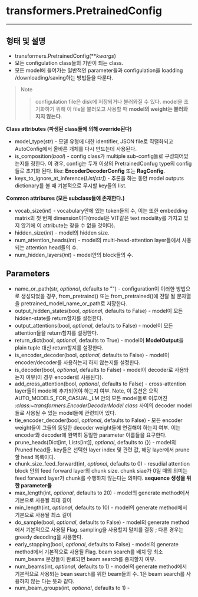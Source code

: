 # transformers.PretrainedConfig
------
## 형태 및 설명
* transformers.PretrainedConfig(***kwargs*)
* 모든 configulation class들의 기반이 되는 class.
* 모든 model에 들어가는 일반적인 parameter들과 configulation을 loadding /downloading/saving하는 방법들을 다룬다.

> Note
>> configulation file은 disk에 저장되거나 불러와질 수 있다. model을 초기화하기 위해 이 file을 불러오고 사용할 때 **model의 weight는 불러와지지 않는다**.

**Class attributes (파생된 class들에 의해 override된다)**
* model_type(*str*) - 모델 유형에 대한 identifier, JSON file로 직렬화되고 AutoConfig에서 올바른 개체를 다시 만드는데 사용된다.
* is_composition(*bool*) - config class가 multiple sub-config들로 구성되어있는지를 정한다. 이 경우, config는 두개 이상의 PretrainedConfug type의 config들로 초기화 된다. like: **EncoderDecoderConfig** 또는 **RagConfig**.
* keys_to_ignore_at_inference(*List[str]*) - 추론을 하는 동안 model outputs dictionary를 볼 때 기본적으로 무시할 key들의 list.

**Common attribures (모든 subclass들에 존재한다.)**
* vocab_size(*int*) - vocabulary안에 있는 token들의 수, 이는 또한 embedding matrix의 첫 번째 dimension이다(model은 VIT같은 text modality를 가지고 있지 않기에 이 attribute는 찾을 수 없을 것이다).
* hidden_size(*int*) - model의 hidden size.
* num_attention_heads(*int*) - model의 multi-head-attention layer들에서 사용되는 attention head들의 수.
* num_hidden_layers(*int*) - model안의 block들의 수.

## Parameters
* name_or_path(str, *optional*, defaults to "") - configuration이 이러한 방법으로 생성되었을 경우, from_pretraind() 또는 from_pretrained()에 전달 될 문자열을 pretrained_model_name_or_path로 저장한다.
* output_hidden_states(bool, *optional*, defaults to False) - model이 모든 hidden-state를 return할지를 설정한다.
* output_attentions(bool, *optional*, defaults to False) - model이 모든 attention들을 return할지를 설정한다.
* return_dict(bool, *optional*, defaults to True) - model이 **ModelOutput**을 plain tuple 대신 return할지를 설정한다.
* is_encoder_decoder(bool, *optional*, defaults to False) - model이 encoder/decoder를 사용하는지 하지 않는지를 설정한다.
* is_decoder(bool, *optional*, defaults to False) - model이 decoder로 사용돠는지 여부(이 경우 encoder로 사용된다).
* add_cross_attention(bool, *optional*, defaults to False) - cross-attention layer들이 model에 추가되어야 하는지 여부. Note, 이 옵션은 오직 AUTO_MODELS_FOR_CASUAL_LM 안의 모든 model들로 이루어진 *:class:~transformers.EncoderDecoderModel class* 사이의 decoder model들로 사용될 수 있는 model들에 관련되어 있다.
* tie_encoder_decoder(bool, *optional*, defaults to False) - 모든 encoder weight들이 그들의 동일한 decoder weight들에 연결해야 하는지 여부. 이는 encoder와 decoder에 완벽히 동일한 parameter 이름들을 요구한다.
* prune_heads(Dict[int, Lists[int]], *optional*, defaults to {}) - model의 Pruned head들. key들은 선택한 layer index 및 관련 값, 해당 layer에서 prune할 head 목록이다.
* chunk_size_feed_forward(int, *optional*, defaults to 0) - resudial attention block 안의 feed forward layer의 chunk size. chunk siae가 0일 때의 의미는 feed forward layer가 chunk를 수행하지 않는다는 의미다. 
**sequence 생성을 위한 parameter들**
* max_length(int, *optional*, defaults to 20) - model의 generate method에서 기본으로 사용될 최대 길이
* min_length(int, *optional*, defaults to 10) - model의 generate method에서 기본으로 사용될 최소 길이
* do_sample(bool, *optional*, defaults to False) - model의 generate method에서 기본적으로 사용될 Flag. sampling을 사용할지 말지를 결정 ; 다른 경우는 greedy decoding을 사용한다.
* early_stopping(bool, *optional*, defaults to False) - model의 generate method에서 기본적으로 사용될 Flag. beam search를 배치 당 최소 num_beams 문장들이 완료되면 beam search를 중지할지 여부.
* num_beams(int, *optional*, defaults to 1) - model의 generate method에서 기본적으로 사용되는 bean search를 위한 beam들의 수. 1은 beam search를 사용하지 않는 다는 뜻과 같다.
* num_beam_groups(int, *optional*, defaults to 1) - 


